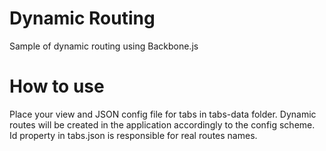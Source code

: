 # Dynamic Routing
Sample of dynamic routing using Backbone.js

# How to use
Place your view and JSON config file for tabs in tabs-data folder.
Dynamic routes will be created in the application accordingly to the config scheme.
Id property in tabs.json is responsible for real routes names.